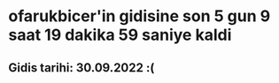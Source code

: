 # ofarukbicer'in gidisine son 5 gun 9 saat 19 dakika 59 saniye kaldi

## Gidis tarihi: 30.09.2022 :(